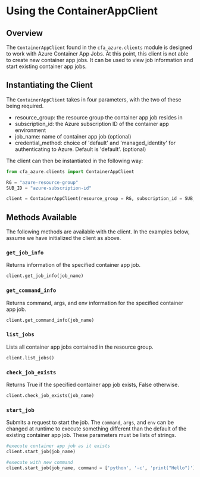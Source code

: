 # Using the ContainerAppClient

## Overview
The `ContainerAppClient` found in the `cfa_azure.clients` module is designed to work with Azure Container App Jobs. At this point, this client is not able to create new container app jobs. It can be used to view job information and start existing container app jobs. 

## Instantiating the Client
The `ContainerAppClient` takes in four parameters, with the two of these being required.
- resource_group: the resource group the container app job resides in
- subscription_id: the Azure subscription ID of the container app environment
- job_name: name of container app job (optional)
- credential_method: choice of 'default' and 'managed_identity' for authenticating to Azure. Default is 'default'. (optional)

The client can then be instantiated in the following way:
```python
from cfa_azure.clients import ContainerAppClient

RG = "azure-resource-group"
SUB_ID = "azure-subscription-id"

client = ContainerAppClient(resource_group = RG, subscription_id = SUB_ID)
```

## Methods Available
The following methods are available with the client. In the examples below, assume we have initialized the client as above.

### `get_job_info`
Returns information of the specified container app job.
```python
client.get_job_info(job_name)
```

### `get_command_info`
Returns command, args, and env information for the specified container app job.
```python
client.get_command_info(job_name)
```

### `list_jobs`
Lists all container app jobs contained in the resource group.
```python
client.list_jobs()
```

### `check_job_exists`
Returns True if the specified container app job exists, False otherwise.
```python
client.check_job_exists(job_name)
```

### `start_job`
Submits a request to start the job. The `command`, `args`, and `env` can be changed at runtime to execute something different than the default of the existing container app job. These parameters must be lists of strings.
```python
#execute container app job as it exists
client.start_job(job_name)

#execute with new command
client.start_job(job_name, command = ['python', '-c', 'print("Hello")'])
```